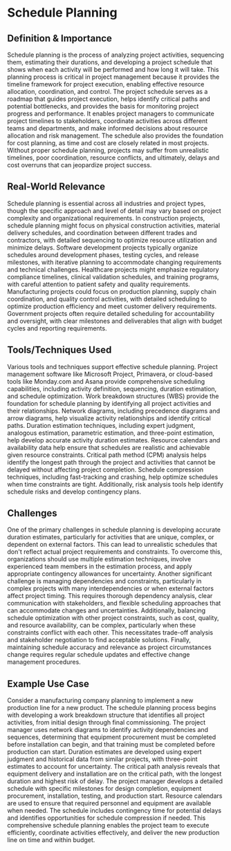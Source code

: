# Schedule Planning

## Definition & Importance

Schedule planning is the process of analyzing project activities, sequencing them, estimating their durations, and developing a project schedule that shows when each activity will be performed and how long it will take. This planning process is critical in project management because it provides the timeline framework for project execution, enabling effective resource allocation, coordination, and control. The project schedule serves as a roadmap that guides project execution, helps identify critical paths and potential bottlenecks, and provides the basis for monitoring project progress and performance. It enables project managers to communicate project timelines to stakeholders, coordinate activities across different teams and departments, and make informed decisions about resource allocation and risk management. The schedule also provides the foundation for cost planning, as time and cost are closely related in most projects. Without proper schedule planning, projects may suffer from unrealistic timelines, poor coordination, resource conflicts, and ultimately, delays and cost overruns that can jeopardize project success.

## Real-World Relevance

Schedule planning is essential across all industries and project types, though the specific approach and level of detail may vary based on project complexity and organizational requirements. In construction projects, schedule planning might focus on physical construction activities, material delivery schedules, and coordination between different trades and contractors, with detailed sequencing to optimize resource utilization and minimize delays. Software development projects typically organize schedules around development phases, testing cycles, and release milestones, with iterative planning to accommodate changing requirements and technical challenges. Healthcare projects might emphasize regulatory compliance timelines, clinical validation schedules, and training programs, with careful attention to patient safety and quality requirements. Manufacturing projects could focus on production planning, supply chain coordination, and quality control activities, with detailed scheduling to optimize production efficiency and meet customer delivery requirements. Government projects often require detailed scheduling for accountability and oversight, with clear milestones and deliverables that align with budget cycles and reporting requirements.

## Tools/Techniques Used

Various tools and techniques support effective schedule planning. Project management software like Microsoft Project, Primavera, or cloud-based tools like Monday.com and Asana provide comprehensive scheduling capabilities, including activity definition, sequencing, duration estimation, and schedule optimization. Work breakdown structures (WBS) provide the foundation for schedule planning by identifying all project activities and their relationships. Network diagrams, including precedence diagrams and arrow diagrams, help visualize activity relationships and identify critical paths. Duration estimation techniques, including expert judgment, analogous estimation, parametric estimation, and three-point estimation, help develop accurate activity duration estimates. Resource calendars and availability data help ensure that schedules are realistic and achievable given resource constraints. Critical path method (CPM) analysis helps identify the longest path through the project and activities that cannot be delayed without affecting project completion. Schedule compression techniques, including fast-tracking and crashing, help optimize schedules when time constraints are tight. Additionally, risk analysis tools help identify schedule risks and develop contingency plans.

## Challenges

One of the primary challenges in schedule planning is developing accurate duration estimates, particularly for activities that are unique, complex, or dependent on external factors. This can lead to unrealistic schedules that don't reflect actual project requirements and constraints. To overcome this, organizations should use multiple estimation techniques, involve experienced team members in the estimation process, and apply appropriate contingency allowances for uncertainty. Another significant challenge is managing dependencies and constraints, particularly in complex projects with many interdependencies or when external factors affect project timing. This requires thorough dependency analysis, clear communication with stakeholders, and flexible scheduling approaches that can accommodate changes and uncertainties. Additionally, balancing schedule optimization with other project constraints, such as cost, quality, and resource availability, can be complex, particularly when these constraints conflict with each other. This necessitates trade-off analysis and stakeholder negotiation to find acceptable solutions. Finally, maintaining schedule accuracy and relevance as project circumstances change requires regular schedule updates and effective change management procedures.

## Example Use Case

Consider a manufacturing company planning to implement a new production line for a new product. The schedule planning process begins with developing a work breakdown structure that identifies all project activities, from initial design through final commissioning. The project manager uses network diagrams to identify activity dependencies and sequences, determining that equipment procurement must be completed before installation can begin, and that training must be completed before production can start. Duration estimates are developed using expert judgment and historical data from similar projects, with three-point estimates to account for uncertainty. The critical path analysis reveals that equipment delivery and installation are on the critical path, with the longest duration and highest risk of delay. The project manager develops a detailed schedule with specific milestones for design completion, equipment procurement, installation, testing, and production start. Resource calendars are used to ensure that required personnel and equipment are available when needed. The schedule includes contingency time for potential delays and identifies opportunities for schedule compression if needed. This comprehensive schedule planning enables the project team to execute efficiently, coordinate activities effectively, and deliver the new production line on time and within budget. 